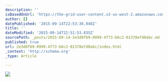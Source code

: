 ```yaml
---
description: ''
isBasedOnUrl: 'https://the-grid-user-content.s3-us-west-2.amazonaws.com/77f4bcc4-f8ce-4cc2-9a4b-bdca3c25b181.jpg'
author: []
datePublished: '2015-09-14T22:53:36.848Z'
title: ''
dateModified: '2015-09-14T22:51:53.835Z'
sourcePath: _posts/2015-09-14-2e3d0f69-0999-4f73-b6c2-01378efd0abc.md
published: true
url: 2e3d0f69-0999-4f73-b6c2-01378efd0abc/index.html
_context: 'http://schema.org'
_type: Article

---
```

![](https://the-grid-user-content.s3-us-west-2.amazonaws.com/77f4bcc4-f8ce-4cc2-9a4b-bdca3c25b181.jpg)